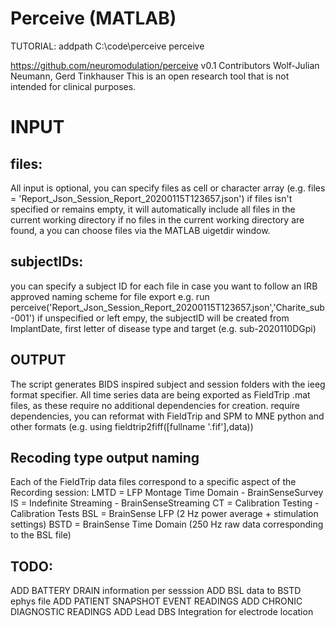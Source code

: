 # Perceive (MATLAB)

TUTORIAL:
addpath C:\code\perceive
perceive


https://github.com/neuromodulation/perceive 
v0.1 Contributors Wolf-Julian Neumann, Gerd Tinkhauser
This is an open research tool that is not intended for clinical purposes. 

# INPUT

## files:
All input is optional, you can specify files as cell or character array
(e.g. files = 'Report_Json_Session_Report_20200115T123657.json') 
if files isn't specified or remains empty, it will automatically include
all files in the current working directory
if no files in the current working directory are found, a you can choose
files via the MATLAB uigetdir window.

## subjectIDs:
you can specify a subject ID for each file in case you want to follow an
IRB approved naming scheme for file export e.g. run perceive('Report_Json_Session_Report_20200115T123657.json','Charite_sub-001')
if unspecified or left empy, the subjectID will be created from
ImplantDate, first letter of disease type and target (e.g. sub-2020110DGpi)


## OUTPUT
The script generates BIDS inspired subject and session folders with the
ieeg format specifier. All time series data are being exported as
FieldTrip .mat files, as these require no additional dependencies for creation.
require dependencies, you can reformat with FieldTrip and SPM to MNE
python and other formats (e.g. using fieldtrip2fiff([fullname '.fif'],data))

## Recoding type output naming
Each of the FieldTrip data files correspond to a specific aspect of the Recording session: 
LMTD = LFP Montage Time Domain - BrainSenseSurvey
IS = Indefinite Streaming - BrainSenseStreaming
CT = Calibration Testing - Calibration Tests
BSL = BrainSense LFP (2 Hz power average + stimulation settings)
BSTD = BrainSense Time Domain (250 Hz raw data corresponding to the BSL file)

## TODO: 
ADD BATTERY DRAIN information per sesssion
ADD BSL data to BSTD ephys file
ADD PATIENT SNAPSHOT EVENT READINGS
ADD CHRONIC DIAGNOSTIC READINGS
ADD Lead DBS Integration for electrode location

